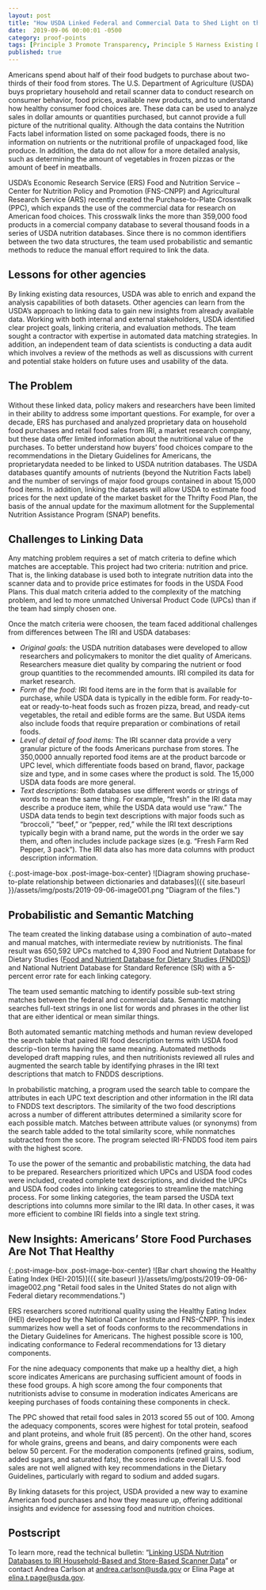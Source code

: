 ```yaml
---
layout: post
title: "How USDA Linked Federal and Commercial Data to Shed Light on the Nutritional Value of Retail Food Sales"
date:  2019-09-06 00:00:01 -0500
category: proof-points
tags: [Principle 3 Promote Transparency, Principle 5 Harness Existing Data, Principle 8 Invest in Learning, Practice 1 Identify Data Needs to Answer Key Agency Questions, Practice 4 Use Data to Guide Decision-Making, Practice 6 Convey Insights from Data, Practice 17 Recognize the Value of Data Assets, Practice 22 Identify Opportunities to Overcome Resource Obstacles, Process Redesign, Training]
published: true
---
```


Americans spend about half of their food budgets to purchase about two-thirds of their food from stores. The U.S. Department of Agriculture (USDA) buys proprietary household and retail scanner data to conduct research on consumer behavior, food prices, available new products, and to understand how healthy consumer food choices are. These data can be used to analyze sales in dollar amounts or quantities purchased, but cannot provide a full picture of the nutritional quality. Although the data contains the Nutrition Facts label information listed on some packaged foods, there is no information on nutrients or the nutritional profile of unpackaged food, like produce. In addition, the data do not allow for a more detailed analysis, such as determining the amount of vegetables in frozen pizzas or the amount of beef in meatballs.

USDA’s Economic Research Service (ERS) Food and Nutrition Service – Center for Nutrition Policy and Promotion (FNS-CNPP)  and Agricultural Research Service (ARS) recently created the Purchase-to-Plate Crosswalk (PPC), which expands the use of the commercial data for research on American food choices. This crosswalk links the more than 359,000 food products in a comercial company database to several thousand foods in a series of USDA nutrition databases. Since there is no common identifiers between the two data structures, the team used probabilistic and semantic methods to reduce the manual effort required to link the data.

## Lessons for other agencies

By linking existing data resources, USDA was able to enrich and expand the analysis capabilities of both datasets. Other agencies can learn from the USDA’s approach to linking data to gain new insights from already available data. Working with both internal and external stakeholders, USDA identified clear project goals, linking criteria, and evaluation methods. The team sought a contractor with expertise in automated data matching strategies.  In addition,  an independent team of data scientists  is conducting a data audit which involves a review of the methods as well as discussions with current and potential stake holders on future uses and usability of the data.

## The Problem

Without these linked data, policy makers and researchers have been limited in their ability to address some important questions.  For example, for over a decade, ERS has purchased and analyzed proprietary data on household food purchases and retail food sales from IRI, a market research company, but these data offer limited information about the nutritional value of the purchases. To better understand how buyers’ food choices compare to the recommendations in the Dietary Guidelines for Americans, the proprietarydata needed to be linked to USDA nutrition databases. The USDA databases quantify amounts of nutrients (beyond the Nutrition Facts label) and the number of servings of major food groups contained in about 15,000 food items. In addition, linking the datasets will allow USDA to estimate  food prices for the next update of the market basket for the Thrifty Food Plan, the basis of the annual update for the maximum allotment for the Supplemental Nutrition Assistance Program (SNAP) benefits.

## Challenges to Linking Data

Any matching problem requires a set of match criteria to define which matches are acceptable. This project had two criteria: nutrition and price. That is, the linking database is used both to integrate nutrition data into the scanner data and to provide price estimates for foods in the  USDA Food Plans. This dual match criteria added to the complexity of the matching problem, and led to more unmatched Universal Product Code (UPCs) than if the team had simply chosen one. 

Once the match criteria were choosen, the team faced additional challenges from differences between The IRI and USDA databases:

* *Original goals:* the USDA nutrition databases were developed to allow researchers and policymakers to monitor the diet quality of Americans. Researchers measure diet quality by comparing the nutrient or food group quantities to the recommended amounts. IRI compiled its data for market research.
* *Form of the food:* IRI food items are in the form that is available for purchase, while USDA data is typically in the edible form. For ready-to-eat or ready-to-heat foods such as frozen pizza, bread, and ready-cut vegetables, the retail and edible forms are the same. But USDA items also include foods that require preparation or combinations of retail foods.
* *Level of detail of food items:* The IRI scanner data provide a very granular picture of the foods Americans purchase from stores. The 350,0000 annually reported food items are at the product barcode or UPC level, which differentiate foods based on brand, flavor, package size and type, and in some cases where the product is sold. The 15,000 USDA data foods are more general.
* *Text descriptions:* Both databases use different words or strings of words to mean the same thing.  For example, “fresh” in the IRI data may describe a produce item, while the USDA data would use “raw.”  The USDA data tends to begin text descriptions with major foods such as “broccoli,”  “beef,” or “pepper, red,”  while the IRI text descriptions typically begin with a brand name,  put the words in the order we say them, and often includes  include package sizes  (e.g. “Fresh Farm Red Pepper, 3 pack”).  The IRI data also has more data columns with product description information.

{:.post-image-box .post-image-box-center}
![Diagram showing pruchase-to-plate relationship between dictionaries and databases]({{ site.baseurl }}/assets/img/posts/2019-09-06-image001.png "Diagram of the files.")  

## Probabilistic and Semantic Matching 

The team created the linking database using a combination of auto¬mated and manual matches, with intermediate review by nutritionists. The final result was 650,592 UPCs matched to 4,390 Food and Nutrient Database for Dietary Studies ([Food and Nutrient Database for Dietary Studies (FNDDS)](https://data.nal.usda.gov/dataset/food-and-nutrient-database-dietary-studies-fndds)) and National Nutrient Database for Standard Reference (SR) with a 5-percent error rate for each linking category.

The team  used semantic matching  to identify possible sub-text string matches between the federal and commercial data. Semantic matching searches full-text strings in one list for words and phrases in the other list that are either identical or mean similar things.

Both automated semantic matching methods and human review developed the search table that paired IRI food description terms with USDA food descrip¬tion terms having the same meaning. Automated methods developed draft mapping rules, and then nutritionists reviewed all rules and augmented the search table by identifying phrases in the IRI text descriptions that match to FNDDS descriptions. 

In probabilistic matching, a program used the search table to compare the attributes in each UPC text description and other information in the IRI data to FNDDS text descriptors. The similarity of the two food descriptions across a number of different attributes determined a similarity score for each possible match. Matches between attribute values (or synonyms) from the search table added to the total similarity score, while nonmatches subtracted from the score. The program selected IRI-FNDDS food item pairs with the highest score. 

To use the power of the semantic and probabilistic matching, the data had to be prepared. Researchers prioritized which UPCs and USDA food codes were included, created complete text descriptions, and divided the UPCs and USDA food codes into linking categories to streamline the matching process.  For some linking categories, the team parsed the USDA text descriptions into columns  more similar to the IRI data. In other cases, it was more efficient to combine IRI fields into a single text string.

## New Insights: Americans’ Store Food Purchases Are Not That Healthy

{:.post-image-box .post-image-box-center}
![Bar chart showing the Healthy Eating Index (HEI-2015)]({{ site.baseurl }}/assets/img/posts/2019-09-06-image002.png "Retail food sales in the United States do not align with Federal dietary recommendations.")

ERS researchers scored nutritional quality using the Healthy Eating Index (HEI) developed by the National Cancer Institute and FNS-CNPP. This index summarizes how well a set of foods conforms to the recommendations in the Dietary Guidelines for Americans. The highest possible score is 100, indicating conformance to Federal recommendations for 13 dietary components. 

For the nine adequacy components that make up a healthy diet, a high score indicates Americans are purchasing sufficient amount of foods in these food groups. A high score among the four components that nutritionists advise to consume in moderation indicates Americans are keeping purchases of foods containing these components in check.

The PPC showed that retail food sales in 2013 scored 55 out of 100. Among the adequacy components, scores were highest for total protein, seafood and plant proteins, and whole fruit (85 percent). On the other hand, scores for whole grains, greens and beans, and dairy components were each below 50 percent. For the moderation components (refined grains, sodium, added sugars, and saturated fats), the scores indicate overall U.S. food sales are not well aligned with key recommendations in the Dietary Guidelines, particularly with regard to sodium and added sugars.

By linking datasets for this project, USDA provided a new way to examine American food purchases and how they measure up, offering additional insights and evidence for assessing food and nutrition choices. 

## Postscript

To learn more, read the technical bulletin: “[Linking USDA Nutrition Databases to IRI Household-Based and Store-Based Scanner Data](https://www.ers.usda.gov/publications/pub-details/?pubid=92570)” or contact Andrea Carlson  at [andrea.carlson@usda.gov](mailto:andrea.carlson@usda.gov) or Elina Page at [elina.t.page@usda.gov](mailto:elina.t.page@usda.gov). 
